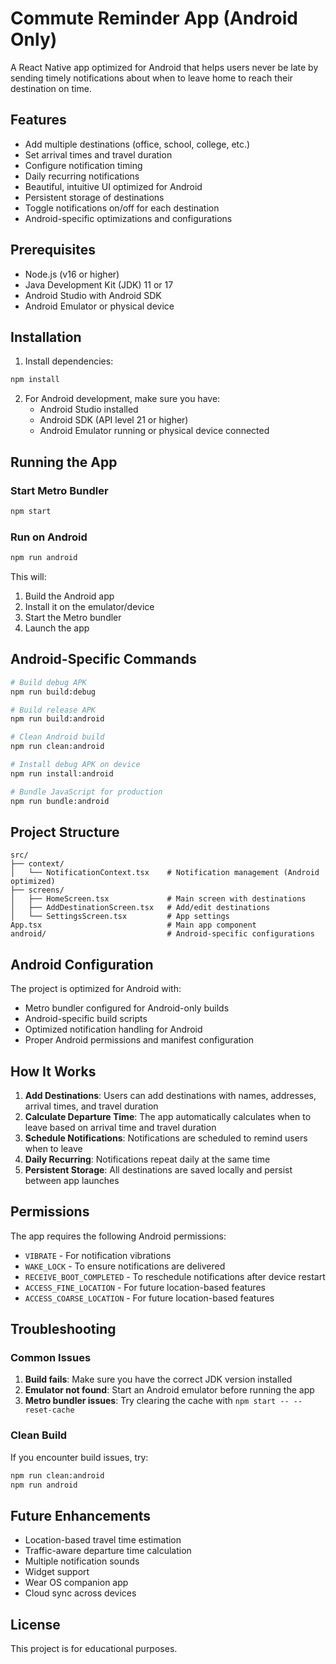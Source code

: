 # Commute Reminder App (Android Only)

A React Native app optimized for Android that helps users never be late by sending timely notifications about when to leave home to reach their destination on time.

## Features

- Add multiple destinations (office, school, college, etc.)
- Set arrival times and travel duration
- Configure notification timing
- Daily recurring notifications
- Beautiful, intuitive UI optimized for Android
- Persistent storage of destinations
- Toggle notifications on/off for each destination
- Android-specific optimizations and configurations

## Prerequisites

- Node.js (v16 or higher)
- Java Development Kit (JDK) 11 or 17
- Android Studio with Android SDK
- Android Emulator or physical device

## Installation

1. Install dependencies:
```bash
npm install
```

2. For Android development, make sure you have:
   - Android Studio installed
   - Android SDK (API level 21 or higher)
   - Android Emulator running or physical device connected

## Running the App

### Start Metro Bundler
```bash
npm start
```

### Run on Android
```bash
npm run android
```

This will:
1. Build the Android app
2. Install it on the emulator/device
3. Start the Metro bundler
4. Launch the app

## Android-Specific Commands

```bash
# Build debug APK
npm run build:debug

# Build release APK
npm run build:android

# Clean Android build
npm run clean:android

# Install debug APK on device
npm run install:android

# Bundle JavaScript for production
npm run bundle:android
```

## Project Structure

```
src/
├── context/
│   └── NotificationContext.tsx    # Notification management (Android optimized)
├── screens/
│   ├── HomeScreen.tsx             # Main screen with destinations
│   ├── AddDestinationScreen.tsx   # Add/edit destinations
│   └── SettingsScreen.tsx         # App settings
App.tsx                            # Main app component
android/                           # Android-specific configurations
```

## Android Configuration

The project is optimized for Android with:
- Metro bundler configured for Android-only builds
- Android-specific build scripts
- Optimized notification handling for Android
- Proper Android permissions and manifest configuration

## How It Works

1. **Add Destinations**: Users can add destinations with names, addresses, arrival times, and travel duration
2. **Calculate Departure Time**: The app automatically calculates when to leave based on arrival time and travel duration
3. **Schedule Notifications**: Notifications are scheduled to remind users when to leave
4. **Daily Recurring**: Notifications repeat daily at the same time
5. **Persistent Storage**: All destinations are saved locally and persist between app launches

## Permissions

The app requires the following Android permissions:
- `VIBRATE` - For notification vibrations
- `WAKE_LOCK` - To ensure notifications are delivered
- `RECEIVE_BOOT_COMPLETED` - To reschedule notifications after device restart
- `ACCESS_FINE_LOCATION` - For future location-based features
- `ACCESS_COARSE_LOCATION` - For future location-based features

## Troubleshooting

### Common Issues

1. **Build fails**: Make sure you have the correct JDK version installed
2. **Emulator not found**: Start an Android emulator before running the app
3. **Metro bundler issues**: Try clearing the cache with `npm start -- --reset-cache`

### Clean Build
If you encounter build issues, try:
```bash
npm run clean:android
npm run android
```

## Future Enhancements

- Location-based travel time estimation
- Traffic-aware departure time calculation
- Multiple notification sounds
- Widget support
- Wear OS companion app
- Cloud sync across devices

## License

This project is for educational purposes.
